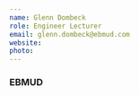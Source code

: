 ```yaml
---
name: Glenn Dombeck
role: Engineer Lecturer
email: glenn.dombeck@ebmud.com
website: 
photo: 
---
```

### EBMUD